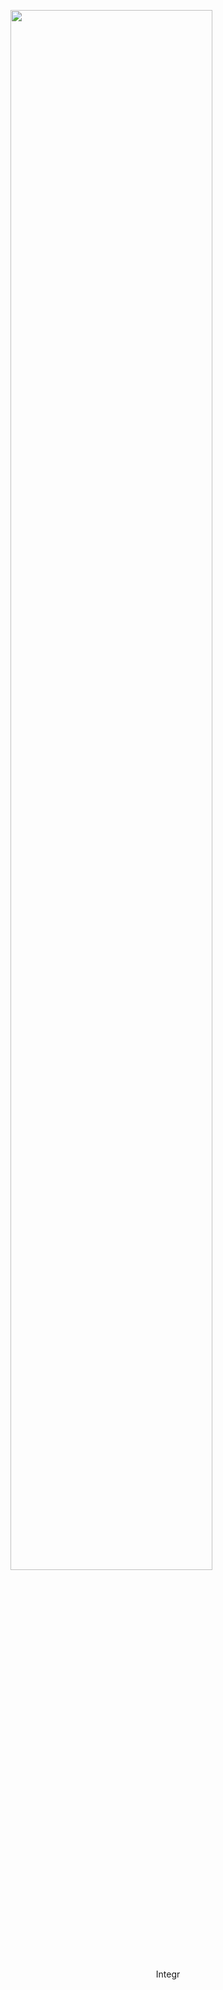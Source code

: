 <p align="left">
<img src="http://github-profile-summary-cards.vercel.app/api/cards/stats?username=Integr-0&theme=aura" width="80%"/></p>
<p align="center">Integr</p>

